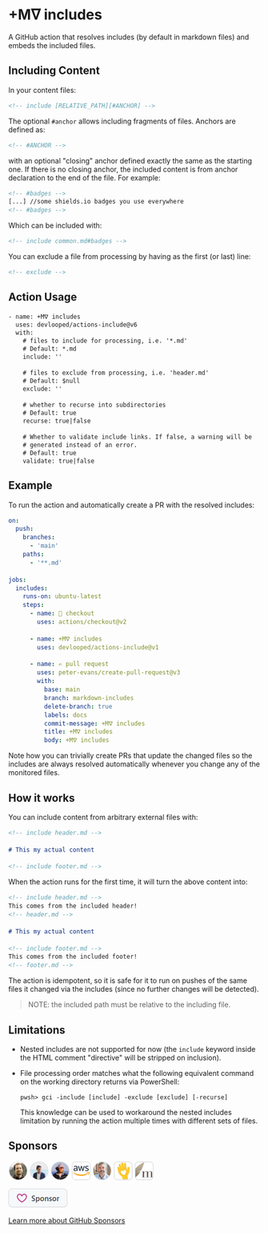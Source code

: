 # +Mᐁ includes

A GitHub action that resolves includes (by default in markdown files) and 
embeds the included files.

## Including Content

In your content files:

```html
<!-- include [RELATIVE_PATH][#ANCHOR] -->
```

The optional `#anchor` allows including fragments of files. Anchors are 
defined as:

```html
<!-- #ANCHOR -->
```

with an optional "closing" anchor defined exactly the same as the starting one.
If there is no closing anchor, the included content is from anchor declaration
to the end of the file. For example:

```html
<!-- #badges -->
[...] //some shields.io badges you use everywhere
<!-- #badges -->
```

Which can be included with:

```html
<!-- include common.md#badges -->
```

You can exclude a file from processing by having as the first (or last) line:

```html
<!-- exclude -->
```

## Action Usage

```
- name: +Mᐁ includes
  uses: devlooped/actions-include@v6
  with:
    # files to include for processing, i.e. '*.md'
    # Default: *.md
    include: ''

    # files to exclude from processing, i.e. 'header.md'
    # Default: $null
    exclude: ''

    # whether to recurse into subdirectories
    # Default: true
    recurse: true|false

    # Whether to validate include links. If false, a warning will be 
    # generated instead of an error.
    # Default: true
    validate: true|false
```

## Example

To run the action and automatically create a PR with the resolved includes:

```yml
on: 
  push:
    branches:
      - 'main'
    paths:
      - '**.md'    

jobs:
  includes:
    runs-on: ubuntu-latest
    steps:
      - name: 🤘 checkout
        uses: actions/checkout@v2

      - name: +Mᐁ includes
        uses: devlooped/actions-include@v1

      - name: ✍ pull request
        uses: peter-evans/create-pull-request@v3
        with:
          base: main
          branch: markdown-includes
          delete-branch: true
          labels: docs
          commit-message: +Mᐁ includes
          title: +Mᐁ includes
          body: +Mᐁ includes
```

Note how you can trivially create PRs that update the changed 
files so the includes are always resolved automatically whenever 
you change any of the monitored files. 

## How it works

You can include content from arbitrary external files with:

```Markdown
<!-- include header.md -->

# This my actual content

<!-- include footer.md -->
```

When the action runs for the first time, it will turn the 
above content into:

```Markdown
<!-- include header.md -->
This comes from the included header!
<!-- header.md -->

# This my actual content

<!-- include footer.md -->
This comes from the included footer!
<!-- footer.md -->
```

The action is idempotent, so it is safe for it to run on pushes of the 
same files it changed via the includes (since no further changes will 
be detected).

> NOTE: the included path must be relative to the including file. 

## Limitations

* Nested includes are not supported for now (the `include` keyword inside the HTML 
  comment "directive" will be stripped on inclusion).
* File processing order matches what the following equivalent command on the 
  working directory returns via PowerShell:
  
  ```
  pwsh> gci -include [include] -exclude [exclude] [-recurse]
  ```

  This knowledge can be used to workaround the nested includes limitation by 
  running the action multiple times with different sets of files.


<!-- include docs/footer.md -->
## Sponsors 

<!-- sponsors.md -->
[![Kirill Osenkov](https://raw.githubusercontent.com/devlooped/sponsors/main/.github/avatars/KirillOsenkov.png "Kirill Osenkov")](https://github.com/KirillOsenkov)
[![C. Augusto Proiete](https://raw.githubusercontent.com/devlooped/sponsors/main/.github/avatars/augustoproiete.png "C. Augusto Proiete")](https://github.com/augustoproiete)
[![SandRock](https://raw.githubusercontent.com/devlooped/sponsors/main/.github/avatars/sandrock.png "SandRock")](https://github.com/sandrock)
[![Amazon Web Services](https://raw.githubusercontent.com/devlooped/sponsors/main/.github/avatars/aws.png "Amazon Web Services")](https://github.com/aws)
[![Christian Findlay](https://raw.githubusercontent.com/devlooped/sponsors/main/.github/avatars/MelbourneDeveloper.png "Christian Findlay")](https://github.com/MelbourneDeveloper)
[![Clarius Org](https://raw.githubusercontent.com/devlooped/sponsors/main/.github/avatars/clarius.png "Clarius Org")](https://github.com/clarius)
[![MFB Technologies, Inc.](https://raw.githubusercontent.com/devlooped/sponsors/main/.github/avatars/MFB-Technologies-Inc.png "MFB Technologies, Inc.")](https://github.com/MFB-Technologies-Inc)


<!-- sponsors.md -->

[![Sponsor this project](https://raw.githubusercontent.com/devlooped/sponsors/main/sponsor.png "Sponsor this project")](https://github.com/sponsors/devlooped)
&nbsp;

[Learn more about GitHub Sponsors](https://github.com/sponsors)

<!-- docs/footer.md -->
